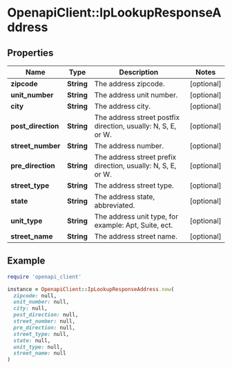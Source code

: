 # OpenapiClient::IpLookupResponseAddress

## Properties

| Name | Type | Description | Notes |
| ---- | ---- | ----------- | ----- |
| **zipcode** | **String** | The address zipcode. | [optional] |
| **unit_number** | **String** | The address unit number. | [optional] |
| **city** | **String** | The address city. | [optional] |
| **post_direction** | **String** | The address street postfix direction, usually: N, S, E, or W. | [optional] |
| **street_number** | **String** | The address number. | [optional] |
| **pre_direction** | **String** | The address street prefix direction, usually: N, S, E, or W. | [optional] |
| **street_type** | **String** | The address street type. | [optional] |
| **state** | **String** | The address state, abbreviated. | [optional] |
| **unit_type** | **String** | The address unit type, for example: Apt, Suite, ect. | [optional] |
| **street_name** | **String** | The address street name. | [optional] |

## Example

```ruby
require 'openapi_client'

instance = OpenapiClient::IpLookupResponseAddress.new(
  zipcode: null,
  unit_number: null,
  city: null,
  post_direction: null,
  street_number: null,
  pre_direction: null,
  street_type: null,
  state: null,
  unit_type: null,
  street_name: null
)
```

